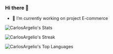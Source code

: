 ### Hi there 👋

- 🔭 I’m currently working on project E-commerce


![CarlosArgelio's Stats](https://github-readme-stats.vercel.app/api?username=CarlosArgelio&theme=default&show_icons=true&hide_border=true&count_private=true)

![CarlosArgelio's Streak](https://github-readme-streak-stats.herokuapp.com/?user=CarlosArgelio&theme=default&hide_border=true)

![CarlosArgelio's Top Languages](https://github-readme-stats.vercel.app/api/top-langs/?username=CarlosArgelio&theme=default&show_icons=true&hide_border=true&layout=compact)